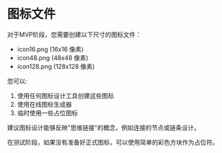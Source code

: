# 图标文件

对于MVP阶段，您需要创建以下尺寸的图标文件：

- icon16.png (16x16 像素)
- icon48.png (48x48 像素)
- icon128.png (128x128 像素)

您可以:
1. 使用任何图标设计工具创建这些图标
2. 使用在线图标生成器
3. 临时使用一些占位图标

建议图标设计能够反映"思维链接"的概念，例如连接的节点或链条设计。

在测试阶段，如果没有准备好正式图标，可以使用简单的彩色方块作为占位符。 